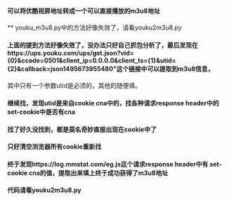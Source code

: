 #### 可以将优酷视屏地址转成一个可以直接播放的m3u8地址
**  youku_m3u8.py中的方法好像失效了，请看youku2m3u8.py

#### 上面的提到方法好像失效了，没办法只好自己抓包分析了，最后发现在https://ups.youku.com/ups/get.json?vid={0}&ccode=0501&client_ip=0.0.0.0&client_ts={1}&utid={2}&callback=json1495673955480"这个链接中可以提取到m3u8信息，
其中只有一个参数utid是必须的，其他的随便填。
#### 继续找，发现utid是来自cookie cna中的，找各种请求response header中的set-cookie中是否有cna
#### 找了好久没找到，都是莫名奇妙直接出现在cookie中了
#### 只好清空浏览器所有cookie重新找
#### 终于发现https://log.mmstat.com/eg.js这个请求response header中有 set-cookie cna的值，提取出来填上终于成功获得了m3u8地址
#### 代码请看youku2m3u8.py
